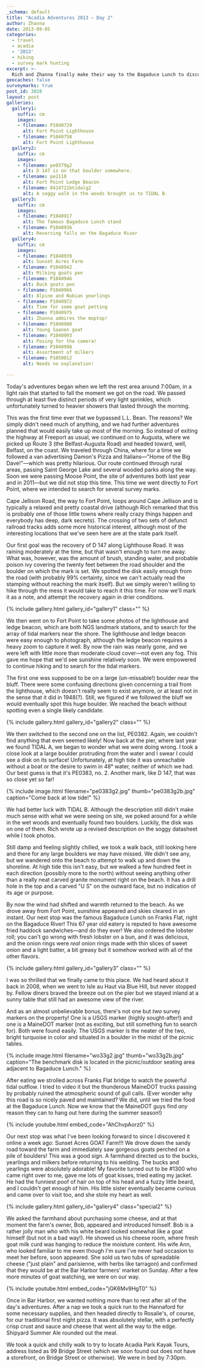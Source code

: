 ```yaml
---
_schema: default
title: "Acadia Adventures 2013 – Day 2"
author: Zhanna
date: 2013-09-05
categories:
  - travel
  - acadia
  - '2013'
  - hiking
  - survey mark hunting
excerpt: >-
  Rich and Zhanna finally make their way to the Bagaduce Lunch to discover what they've been missing all these years. Plus, GOATS!!!
geocaches: false
surveymarks: true
post_id: 3828
layout: post
galleries:
  gallery1:
    suffix: cm
    images:
    - filename: P1040729
      alt: Fort Point Lighthouse
    - filename: P1040758
      alt: Fort Point Lighthouse
  gallery2:
    suffix: cm
    images:
    - filename: pe0379g2
      alt: D 147 is on that boulder somewhere.
    - filename: pe2110
      alt: Fort Point Ledge Beacon 
    - filename: 8414721btidalg2
      alt: A soggy walk in the woods brought us to TIDAL B.  
  gallery3:
    suffix: cm
    images:
    - filename: P1040917
      alt: The famous Bagaduce Lunch stand
    - filename: P1040936
      alt: Reversing falls on the Bagaduce River    
  gallery4:
    suffix: cm
    images:
    - filename: P1040939
      alt: Sunset Acres Farm
    - filename: P1040942
      alt: Milking goats pen      
    - filename: P1040946
      alt: Buck goats pen 
    - filename: P1040966
      alt: Alpine and Nubian yearlings 
    - filename: P1040972
      alt: Time for some goat petting
    - filename: P1040975
      alt: Zhanna admires the moptop!   
    - filename: P1040980
      alt: Young Saanen goat   
    - filename: P1040993
      alt: Posing for the camera! 
    - filename: P1040998
      alt: Assortment of milkers
    - filename: P1050012
      alt: Needs no explanation!                             

---
```


<!-- Photos 1-13 -->

Today's adventures began when we left the rest area around 7:00am, in a light rain that started to fall the moment we got on the road.  We passed through at least five distinct periods of very light sprinkles, which unfortunately turned to heavier showers that lasted through the morning. 

This was the first time ever that we bypassed L.L. Bean. The reasons? We simply didn't need much of anything, and we had further adventures planned that would easily take up most of the morning.  So instead of exiting the highway at Freeport as usual, we continued on to Augusta, where we picked up Route 3 (the Belfast-Augusta Road) and headed toward, well, Belfast, on the coast.  We traveled through China, where for a time we followed a van advertising Damon's Pizza and Italians—"Home of the Big Dave!"—which was pretty hilarious. Our route continued through rural areas, passing Saint George Lake and several wooded parks along the way.  Soon we were passing Moose Point, the site of adventures both last year and in 2011—but we did not stop this time. This time we went directly to Fort Point, where we intended to search for several survey marks.

Cape Jellison Road, the way to Fort Point, loops around Cape Jellison and is typically a relaxed and pretty coastal drive (although Rich remarked that this is probably one of those little towns where really crazy things happen and everybody has deep, dark secrets).  The crossing of two sets of defunct railroad tracks adds some more historical interest, although most of the interesting locations that we've seen here are at the state park itself.  

Our first goal was the recovery of D 147 along Lighthouse Road.  It was raining moderately at the time, but that wasn't enough to turn me away.  What was, however, was the amount of brush, standing water, and probable poison ivy covering the twenty feet between the road shoulder and the boulder on which the mark is set.  We spotted the disk easily enough from the road (with probably 99% certainty, since we can't actually read the stamping without reaching the mark itself).  But we simply weren't willing to hike through the mess it would take to reach it this time.  For now we'll mark it as a note, and attempt the recovery again in drier conditions.

{% include gallery.html gallery_id="gallery1" class="" %}

We then went on to Fort Point to take some photos of the lighthouse and ledge beacon, which are both NGS landmark stations,  and to search for the array of tidal markers near the shore.  The lighthouse and ledge beacon were easy enough to photograph, although the ledge beacon requires a heavy zoom to capture it well. By now the rain was nearly gone, and we were left with little more than moderate cloud cover—not even any fog.  This gave me hope that we'd see sunshine relatively soon.  We were empowered to continue hiking and to search for the tidal markers.  

The first one was supposed to be on a large (un-missable!) boulder near the bluff.  There were some confusing directions given concerning a trail from the lighthouse, which doesn't really seem to exist anymore, or at least not in the sense that it did in 1948(?).  Still, we figured if we followed the bluff we would eventually spot this huge boulder.  We reached the beach without spotting even a single likely candidate.  

{% include gallery.html gallery_id="gallery2" class="" %}

We then switched to the second one on the list, PE0382.  Again, we couldn't find anything that even seemed likely!  Now back at the pier, where last year we found TIDAL A, we began to wonder what we were doing wrong.  I took a close look at a large boulder protruding from the water and I swear I could see a disk on its surface!  Unfortunately, at high tide it was unreachable without a boat or the desire to swim in 48° water, neither of which we had. Our best guess is that it's PE0383, no. 2. Another mark, like D 147, that was so close yet so far!

{% include image.html filename="pe0383g2.jpg" thumb="pe0383g2b.jpg" caption="Come back at low tide!" %}

We had better luck with TIDAL B.  Although the description still didn't make much sense with what we were seeing on site, we poked around for a while in the wet woods and eventually found two boulders.  Luckily, the disk was on one of them.  Rich wrote up a revised description on the soggy datasheet while I took photos.  

Still damp and feeling slightly chilled, we took a walk back, still looking here and there for any large boulders we may have missed.  We didn't see any, but we wandered onto the beach to attempt to walk up and down the shoreline.  At high tide this isn't easy, but we walked a few hundred feet in each direction (possibly more to the north) without seeing anything other than a really neat carved granite monument right on the beach.  It has a drill hole in the top and a carved "U S" on the outward face, but no indication of its age or purpose.  

By now the wind had shifted and warmth returned to the beach. As we drove away from Fort Point, sunshine appeared and skies cleared in an instant.  Our next stop was the famous Bagaduce Lunch on Franks Flat, right on the Bagaduce River!  This 67 year old eatery is reputed to have awesome fried haddock sandwiches—and do they ever!  We also ordered the lobster roll; you can't go wrong with fresh lobster on a bun, and it was delicious, and the onion rings were _real_ onion rings made with thin slices of sweet onion and a light batter, a bit greasy but it somehow worked with all of the other flavors.  

{% include gallery.html gallery_id="gallery3" class="" %}

I was so thrilled that we finally came to this place.  We had heard about it back in 2008, when we went to Isle au Haut via Blue Hill, but never stopped by.  Fellow diners braved the breeze out on the pier but we stayed inland at a sunny table that still had an awesome view of the river.  

And as an almost unbelievable bonus, there's not one but _two_ survey markers on the property!  One is a USGS marker (highly sought-after!) and one is a MaineDOT marker (not as exciting, but still something fun to search for).  Both were found easily. The USGS marker is the neater of the two, bright turquoise in color and situated in a boulder in the midst of the picnic tables. 

{% include image.html filename="wo33g2.jpg" thumb="wo33g2b.jpg" caption="The benchmark disk is located in the picnic/outdoor seating area adjacent to Bagaduce Lunch." %}

After eating we strolled across Franks Flat bridge to watch the powerful tidal outflow.  I tried to video it but the thunderous MaineDOT trucks passing by probably ruined the atmospheric sound of gull calls.  (Ever wonder why this road is so nicely paved and maintained?  We did, until we tried the food at the Bagaduce Lunch.  Now we know that the MaineDOT guys find _any_ reason they can to hang out here during the summer season!)

{% include youtube.html embed_code="AhChvpAorz0" %}

Our next stop was what I've been looking forward to since I discovered it online a week ago: Sunset Acres GOAT Farm!!!  We drove down the sandy road toward the farm and immediately saw gorgeous goats perched on a pile of boulders!  This was a good sign.  A farmhand directed us to the bucks, yearlings and milkers before returning to his welding.  The bucks and yearlings were absolutely adorable!  My favorite turned out to be #1300 who came right over to me, gave me lots of goat kisses, tried eating my jacket.  He had the funniest poof of hair on top of his head and a fuzzy little beard, and I couldn't get enough of him.  His little sister eventually became curious and came over to visit too, and she stole my heart as well.

{% include gallery.html gallery_id="gallery4" class="special2" %}

We asked the farmhand about purchasing some cheese, and at that moment the farm's owner, Bob, appeared and introduced himself.  Bob is a rather jolly man who with his white beard looked somewhat like a goat himself (but not in a bad way!).  He showed us his cheese room, where fresh goat milk curd was hanging to reduce the moisture content.  His wife Ann, who looked familiar to me even though I'm sure I've never had occasion to meet her before, soon appeared.  She sold us two tubs of spreadable cheese ("just plain" and parisienne, with herbs like tarragon) and confirmed that they would be at the Bar Harbor farmers' market on Sunday.  After a few more minutes of goat watching, we were on our way.

{% include youtube.html embed_code="jGK6Mv9HgT0" %}

Once in Bar Harbor, we wanted nothing more than to rest after all of the day's adventures.  After a nap we took a quick run to the Hannaford for some necessary supplies, and then headed directly to Rosalie's, of course, for our traditional first night pizza.  It was absolutely stellar, with a perfectly crisp crust and sauce and cheese that went all the way to the edge.  Shipyard Summer Ale rounded out the meal. 

We took a quick and chilly walk to try to locate Acadia Park Kayak Tours, address listed as 99 Bridge Street (which we soon found out does not have a storefront, on Bridge Street or otherwise).  We were in bed by 7:30pm.

